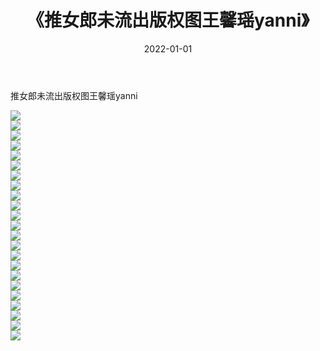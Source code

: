 ﻿---
layout: post
title:  《推女郎未流出版权图王馨瑶yanni》
date:   2022-01-01
img: http://pic.660000.xyz/1:/性感/2022/推女郎未流出版权图王馨瑶yanni/000.jpg
categories: [美女, 清纯, 唯美]
---

推女郎未流出版权图王馨瑶yanni

  ![](http://pic.660000.xyz/1:/性感/2022/推女郎未流出版权图王馨瑶yanni/001.jpg) <br> ![](http://pic.660000.xyz/1:/性感/2022/推女郎未流出版权图王馨瑶yanni/002.jpg) <br> ![](http://pic.660000.xyz/1:/性感/2022/推女郎未流出版权图王馨瑶yanni/003.jpg) <br> ![](http://pic.660000.xyz/1:/性感/2022/推女郎未流出版权图王馨瑶yanni/004.jpg) <br> ![](http://pic.660000.xyz/1:/性感/2022/推女郎未流出版权图王馨瑶yanni/005.jpg) <br> ![](http://pic.660000.xyz/1:/性感/2022/推女郎未流出版权图王馨瑶yanni/006.jpg) <br> ![](http://pic.660000.xyz/1:/性感/2022/推女郎未流出版权图王馨瑶yanni/007.jpg) <br> ![](http://pic.660000.xyz/1:/性感/2022/推女郎未流出版权图王馨瑶yanni/008.jpg) <br> ![](http://pic.660000.xyz/1:/性感/2022/推女郎未流出版权图王馨瑶yanni/009.jpg) <br> ![](http://pic.660000.xyz/1:/性感/2022/推女郎未流出版权图王馨瑶yanni/010.jpg) <br> ![](http://pic.660000.xyz/1:/性感/2022/推女郎未流出版权图王馨瑶yanni/011.jpg) <br> ![](http://pic.660000.xyz/1:/性感/2022/推女郎未流出版权图王馨瑶yanni/012.jpg) <br> ![](http://pic.660000.xyz/1:/性感/2022/推女郎未流出版权图王馨瑶yanni/013.jpg) <br> ![](http://pic.660000.xyz/1:/性感/2022/推女郎未流出版权图王馨瑶yanni/014.jpg) <br> ![](http://pic.660000.xyz/1:/性感/2022/推女郎未流出版权图王馨瑶yanni/015.jpg) <br> ![](http://pic.660000.xyz/1:/性感/2022/推女郎未流出版权图王馨瑶yanni/016.jpg) <br> ![](http://pic.660000.xyz/1:/性感/2022/推女郎未流出版权图王馨瑶yanni/017.jpg) <br> ![](http://pic.660000.xyz/1:/性感/2022/推女郎未流出版权图王馨瑶yanni/018.jpg) <br> ![](http://pic.660000.xyz/1:/性感/2022/推女郎未流出版权图王馨瑶yanni/019.jpg) <br> ![](http://pic.660000.xyz/1:/性感/2022/推女郎未流出版权图王馨瑶yanni/020.jpg) <br> ![](http://pic.660000.xyz/1:/性感/2022/推女郎未流出版权图王馨瑶yanni/021.jpg) <br> ![](http://pic.660000.xyz/1:/性感/2022/推女郎未流出版权图王馨瑶yanni/022.jpg) <br> ![](http://pic.660000.xyz/1:/性感/2022/推女郎未流出版权图王馨瑶yanni/023.jpg) <br>